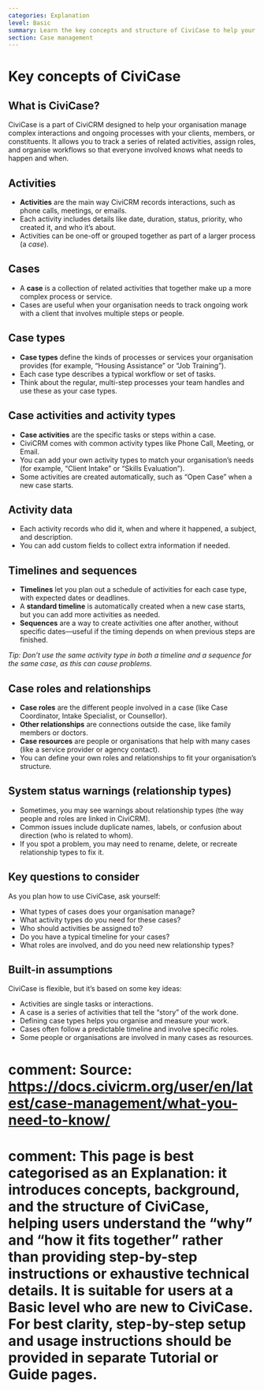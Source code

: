 ```yaml
---
categories: Explanation
level: Basic
summary: Learn the key concepts and structure of CiviCase to help your organisation manage complex client interactions and casework using CiviCRM.
section: Case management
---
```


# Key concepts of CiviCase

## What is CiviCase?

CiviCase is a part of CiviCRM designed to help your organisation manage complex interactions and ongoing processes with your clients, members, or constituents. It allows you to track a series of related activities, assign roles, and organise workflows so that everyone involved knows what needs to happen and when.

## Activities

- **Activities** are the main way CiviCRM records interactions, such as phone calls, meetings, or emails.
- Each activity includes details like date, duration, status, priority, who created it, and who it’s about.
- Activities can be one-off or grouped together as part of a larger process (a *case*).

## Cases

- A **case** is a collection of related activities that together make up a more complex process or service.
- Cases are useful when your organisation needs to track ongoing work with a client that involves multiple steps or people.

## Case types

- **Case types** define the kinds of processes or services your organisation provides (for example, “Housing Assistance” or “Job Training”).
- Each case type describes a typical workflow or set of tasks.
- Think about the regular, multi-step processes your team handles and use these as your case types.

## Case activities and activity types

- **Case activities** are the specific tasks or steps within a case.
- CiviCRM comes with common activity types like Phone Call, Meeting, or Email.
- You can add your own activity types to match your organisation’s needs (for example, “Client Intake” or “Skills Evaluation”).
- Some activities are created automatically, such as “Open Case” when a new case starts.

## Activity data

- Each activity records who did it, when and where it happened, a subject, and description.
- You can add custom fields to collect extra information if needed.

## Timelines and sequences

- **Timelines** let you plan out a schedule of activities for each case type, with expected dates or deadlines.
- A **standard timeline** is automatically created when a new case starts, but you can add more activities as needed.
- **Sequences** are a way to create activities one after another, without specific dates—useful if the timing depends on when previous steps are finished.

*Tip: Don’t use the same activity type in both a timeline and a sequence for the same case, as this can cause problems.*

## Case roles and relationships

- **Case roles** are the different people involved in a case (like Case Coordinator, Intake Specialist, or Counsellor).
- **Other relationships** are connections outside the case, like family members or doctors.
- **Case resources** are people or organisations that help with many cases (like a service provider or agency contact).
- You can define your own roles and relationships to fit your organisation’s structure.

## System status warnings (relationship types)

- Sometimes, you may see warnings about relationship types (the way people and roles are linked in CiviCRM).
- Common issues include duplicate names, labels, or confusion about direction (who is related to whom).
- If you spot a problem, you may need to rename, delete, or recreate relationship types to fix it.

## Key questions to consider

As you plan how to use CiviCase, ask yourself:
- What types of cases does your organisation manage?
- What activity types do you need for these cases?
- Who should activities be assigned to?
- Do you have a typical timeline for your cases?
- What roles are involved, and do you need new relationship types?

## Built-in assumptions

CiviCase is flexible, but it’s based on some key ideas:
- Activities are single tasks or interactions.
- A case is a series of activities that tell the “story” of the work done.
- Defining case types helps you organise and measure your work.
- Cases often follow a predictable timeline and involve specific roles.
- Some people or organisations are involved in many cases as resources.

# comment: Source: https://docs.civicrm.org/user/en/latest/case-management/what-you-need-to-know/
# comment: This page is best categorised as an Explanation: it introduces concepts, background, and the structure of CiviCase, helping users understand the “why” and “how it fits together” rather than providing step-by-step instructions or exhaustive technical details. It is suitable for users at a Basic level who are new to CiviCase. For best clarity, step-by-step setup and usage instructions should be provided in separate Tutorial or Guide pages.